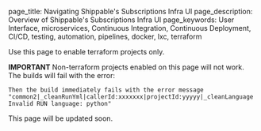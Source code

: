 page_title: Navigating Shippable's Subscriptions Infra UI
page_description: Overview of Shippable's Subscriptions Infra UI
page_keywords: User Interface, microservices, Continuous Integration, Continuous Deployment, CI/CD, testing, automation, pipelines, docker, lxc, terraform


Use this page to enable terraform projects only.

**IMPORTANT** Non-terraform projects enabled on this page will not work. The builds will fail with the error:
```
Then the build immediately fails with the error message "common2|_cleanRunYml|callerId:xxxxxxx|projectId:yyyyy|_cleanLanguage Invalid RUN language: python"
```

This page will be updated soon.
